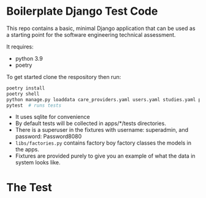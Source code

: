 # Boilerplate Django Test Code

This repo contains a basic, minimal Django application that can be used as a starting point for the software engineering
technical assessment.

It requires:

* python 3.9
* poetry

To get started clone the respository then run:

```bash
poetry install
poetry shell
python manage.py loaddata care_providers.yaml users.yaml studies.yaml patients.yaml
pytest  # runs tests
```

* It uses sqlite for convenience
* By default tests will be collected in apps/*/tests directories.
* There is a superuser in the fixtures with username: superadmin, and password: Password8080
* `libs/factories.py` contains factory boy factory classes the models in the apps.
* Fixtures are provided purely to give you an example of what the data in system looks like.

# The Test
